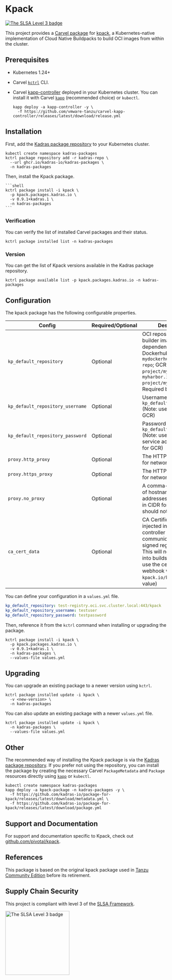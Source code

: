 # Kpack

<a href="https://slsa.dev/spec/v0.1/levels"><img src="https://slsa.dev/images/gh-badge-level3.svg" alt="The SLSA Level 3 badge"></a>

This project provides a [Carvel package](https://carvel.dev/kapp-controller/docs/latest/packaging) for [kpack](https://github.com/pivotal/kpack), a Kubernetes-native implementation of Cloud Native Buildpacks to build OCI images from within the cluster.

## Prerequisites

* Kubernetes 1.24+
* Carvel [`kctrl`](https://carvel.dev/kapp-controller/docs/latest/install/#installing-kapp-controller-cli-kctrl) CLI.
* Carvel [kapp-controller](https://carvel.dev/kapp-controller) deployed in your Kubernetes cluster. You can install it with Carvel [`kapp`](https://carvel.dev/kapp/docs/latest/install) (recommended choice) or `kubectl`.

  ```shell
  kapp deploy -a kapp-controller -y \
    -f https://github.com/vmware-tanzu/carvel-kapp-controller/releases/latest/download/release.yml
  ```

## Installation

First, add the [Kadras package repository](https://github.com/kadras-io/kadras-packages) to your Kubernetes cluster.

  ```shell
  kubectl create namespace kadras-packages
  kctrl package repository add -r kadras-repo \
    --url ghcr.io/kadras-io/kadras-packages \
    -n kadras-packages
  ```

Then, install the Kpack package.

    ```shell
    kctrl package install -i kpack \
      -p kpack.packages.kadras.io \
      -v 0.9.1+kadras.1 \
      -n kadras-packages
    ```

### Verification

You can verify the list of installed Carvel packages and their status.

  ```shell
  kctrl package installed list -n kadras-packages
  ```

### Version

You can get the list of Kpack versions available in the Kadras package repository.

  ```shell
  kctrl package available list -p kpack.packages.kadras.io -n kadras-packages
  ```

## Configuration

The kpack package has the following configurable properties.

| Config | Required/Optional | Description |
|--------|---------|-------------|
| `kp_default_repository` | Optional | OCI repository used for builder images and dependencies. Ex: Dockerhub: `mydockerhubusername/my-repo`; GCR: `gcr.io/my-project/my-repo`; Harbor: `myharbor.io/my-project/my-repo`. Required by the [kp cli](https://github.com/vmware-tanzu/kpack-cli).|
| `kp_default_repository_username` | Optional | Username for `kp_default_repository` (Note: use `_json_key` for GCR) |
| `kp_default_repository_password` | Optional | Password for `kp_default_repository` (Note: use contents of service account key json for GCR) |
| `proxy.http_proxy` | Optional | The HTTP proxy to use for network traffic |
| `proxy.https_proxy` | Optional | The HTTPS proxy to use for network traffic |
| `proxy.no_proxy` | Optional | A comma-separated list of hostnames, IP addresses, or IP ranges in CIDR format that should not use a proxy |
| `ca_cert_data` | Optional | CA Certificate to be injected into the kpack controller trust store for communicating with self signed registries. (Note: This will not be injected into builds, you need to use the cert injection webhook with the `kpack.io/build` label value) |

You can define your configuration in a `values.yml` file.

  ```yaml
  kp_default_repository: test-registry.oci.svc.cluster.local:443/kpack
  kp_default_repository_username: testuser
  kp_default_repository_password: testpassword
  ```

Then, reference it from the `kctrl` command when installing or upgrading the package.

  ```shell
  kctrl package install -i kpack \
    -p kpack.packages.kadras.io \
    -v 0.9.1+kadras.1 \
    -n kadras-packages \
    --values-file values.yml
  ```

## Upgrading

You can upgrade an existing package to a newer version using `kctrl`.

  ```shell
  kctrl package installed update -i kpack \
    -v <new-version> \
    -n kadras-packages
  ```

You can also update an existing package with a newer `values.yml` file.

  ```shell
  kctrl package installed update -i kpack \
    -n kadras-packages \
    --values-file values.yml
  ```

## Other

The recommended way of installing the Kpack package is via the [Kadras package repository](https://github.com/kadras-io/kadras-packages). If you prefer not using the repository, you can install the package by creating the necessary Carvel `PackageMetadata` and `Package` resources directly using [`kapp`](https://carvel.dev/kapp/docs/latest/install) or `kubectl`.

  ```shell
  kubectl create namespace kadras-packages
  kapp deploy -a kpack-package -n kadras-packages -y \
    -f https://github.com/kadras-io/package-for-kpack/releases/latest/download/metadata.yml \
    -f https://github.com/kadras-io/package-for-kpack/releases/latest/download/package.yml
  ```

## Support and Documentation

For support and documentation specific to Kpack, check out [github.com/pivotal/kpack](https://github.com/pivotal/kpack).

## References

This package is based on the original kpack package used in [Tanzu Community Edition](https://github.com/vmware-tanzu/community-edition) before its retirement.

## Supply Chain Security

This project is compliant with level 3 of the [SLSA Framework](https://slsa.dev).

<img src="https://slsa.dev/images/SLSA-Badge-full-level3.svg" alt="The SLSA Level 3 badge" width=200>

